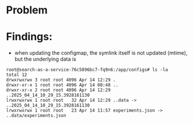 # Problem

# Findings:
- when updating the configmap, the symlink itself is not updated (mtime), but the underlying data is
```text
root@search-as-a-service-76c5896bc7-fq9n6:/app/configs# ls -la
total 12
drwxrwxrwx 3 root root 4096 Apr 14 12:29 .
drwxr-xr-x 1 root root 4096 Apr 14 08:48 ..
drwxr-xr-x 2 root root 4096 Apr 14 12:29 ..2025_04_14_10_29_15.3928161130
lrwxrwxrwx 1 root root   32 Apr 14 12:29 ..data -> ..2025_04_14_10_29_15.3928161130
lrwxrwxrwx 1 root root   23 Apr 14 11:57 experiments.json -> ..data/experiments.json
```